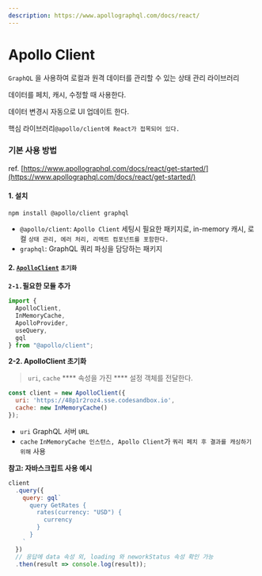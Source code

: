 ```yaml
---
description: https://www.apollographql.com/docs/react/
---
```


# Apollo Client

`GraphQL` 을 사용하여 로컬과 원격 데이터를 관리할 수 있는 상태 관리 라이브러리 &#x20;

데이터를 페치, 캐시, 수정할 때 사용한다.

&#x20;데이터 변경시 자동으로 UI 업데이트 한다.

핵심 라이브러리`@apollo/client에 React가 접목되어 있다.`

### 기본 사용 방법

ref. [https://www.apollographql.com/docs/react/get-started/](https://www.apollographql.com/docs/react/get-started/)

#### 1. 설치

`npm install @apollo/client graphql`

* `@apollo/client`: `Apollo Client` 세팅시 필요한 패키지로, in-memory 캐시, 로컬 `상태 관리, 에러 처리, 리액트 컴포넌트를 포함한다.`
* `graphql`: GraphQL 쿼리 파싱을 담당하는 패키지

#### 2. [`ApolloClient`](https://www.apollographql.com/docs/react/get-started/#2-initialize-apolloclient) `초기화`

**`2-1.`필요한 모듈 추가**&#x20;

```js
import {
  ApolloClient,
  InMemoryCache,
  ApolloProvider,
  useQuery,
  gql
} from "@apollo/client";
```

**2-2. ApolloClient 초기화**

> `uri`, `cache` **** 속성을 가진 **** 설정 객체를 전달한다.

```js
const client = new ApolloClient({
  uri: 'https://48p1r2roz4.sse.codesandbox.io',
  cache: new InMemoryCache()
});
```

* `uri` GraphQL 서버 `URL`
* `cache` `InMemoryCache 인스턴스, Apollo Client`가 `쿼리 페치 후 결과를 캐싱하기 위해` 사용

**참고: 자바스크립트 사용 예시**

```js
client
  .query({
    query: gql`
      query GetRates {
        rates(currency: "USD") {
          currency
        }
      }
    `
  })
  // 응답에 data 속성 외, loading 와 neworkStatus 속성 확인 가능
  .then(result => console.log(result));
```
